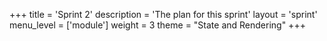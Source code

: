 +++
title = 'Sprint 2'
description = 'The plan for this sprint'
layout = 'sprint'
menu_level = ['module']
weight = 3
theme = "State and Rendering"
+++
